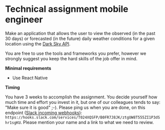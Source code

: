 # Technical assignment mobile engineer
Make an application that allows the user to view the observed (in the past 30 days) or forecasted (in the future) daily weather conditions for a given location using the [Dark Sky API](https://darksky.net/dev/docs).

You are free to use the tools and frameworks you prefer, however we strongly suggest you keep the hard skills of the job offer in mind.

**Minimal requirements**
* Use React Native

**Timing**

You have 3 weeks to accomplish the assignment. You decide yourself how much time and effort you invest in it, but one of our colleagues tends to say: "Make sure it is good" ;-). Please ping us when you are done, on this endpoint ([Slack incoming webhooks](https://api.slack.com/incoming-webhooks)): `https://hooks.slack.com/services/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`. Please mention your name and a link to what we need to review.
